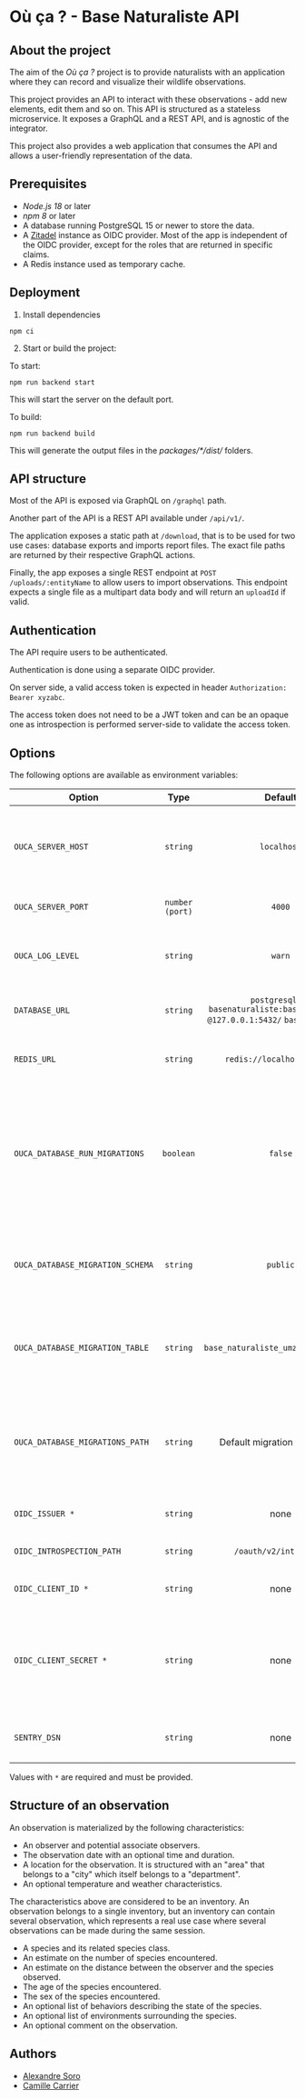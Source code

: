 # Où ça ? - Base Naturaliste API

## About the project

The aim of the _Où ça ?_ project is to provide naturalists with an application where they can record and visualize their wildlife observations.

This project provides an API to interact with these observations - add new elements, edit them and so on.
This API is structured as a stateless microservice. It exposes a GraphQL and a REST API, and is agnostic of the integrator.

This project also provides a web application that consumes the API and allows a user-friendly representation of the data.

## Prerequisites

- _Node.js 18_ or later
- _npm 8_ or later
- A database running PostgreSQL 15 or newer to store the data.
- A [Zitadel](https://zitadel.com/) instance as OIDC provider. Most of the app is independent of the OIDC provider, except for the roles that are returned in specific claims.
- A Redis instance used as temporary cache.

## Deployment

1. Install dependencies

```
npm ci
```

2. Start or build the project:

To start:

```
npm run backend start
```

This will start the server on the default port.

To build:

```
npm run backend build
```

This will generate the output files in the _packages/\*/dist/_ folders.

## API structure

Most of the API is exposed via GraphQL on `/graphql` path.

Another part of the API is a REST API available under `/api/v1/`.

The application exposes a static path at `/download`, that is to be used for two use cases: database exports and imports report files. The exact file paths are returned by their respective GraphQL actions.

Finally, the app exposes a single REST endpoint at `POST /uploads/:entityName` to allow users to import observations. This endpoint expects a single file as a multipart data body and will return an `uploadId` if valid.

## Authentication

The API require users to be authenticated.

Authentication is done using a separate OIDC provider.

On server side, a valid access token is expected in header `Authorization: Bearer xyzabc`.

The access token does not need to be a JWT token and can be an opaque one as introspection is performed server-side to validate the access token.

## Options

The following options are available as environment variables:

| Option                           |      Type       |                                        Default                                         | Description                                                                                                                                                                                                                                         |
| -------------------------------- | :-------------: | :------------------------------------------------------------------------------------: | --------------------------------------------------------------------------------------------------------------------------------------------------------------------------------------------------------------------------------------------------- |
| `OUCA_SERVER_HOST`               |    `string`     |                                      `localhost`                                       | The address where the server listen to. See [Fastify docs](https://www.fastify.io/docs/latest/Reference/Server/#listen) for accepted values                                                                                                         |
| `OUCA_SERVER_PORT`               | `number (port)` |                                         `4000`                                         | The port used by the server                                                                                                                                                                                                                         |
| `OUCA_LOG_LEVEL`                 |    `string`     |                                         `warn`                                         | The log level of the server. Uses [Pino](https://github.com/pinojs/pino) logging levels                                                                                                                                                             |
| `DATABASE_URL`                   |    `string`     | `postgresql://` `basenaturaliste:basenaturaliste` `@127.0.0.1:5432/` `basenaturaliste` | The URL of the database to connect to                                                                                                                                                                                                               |
| `REDIS_URL` | `string`| `redis://localhost:6379/0` | The URL of the Redis instance to connect to. |
| `OUCA_DATABASE_RUN_MIGRATIONS`   |    `boolean`    |                                         `false`                                         | To enable or disable database migration scripts at startup. Default is `false` as it is expected to run migrations separately                                                                                                                                                                                          |
| `OUCA_DATABASE_MIGRATION_SCHEMA` |    `string`     |                                        `public`                                        | The name of the schema where to store the database migrations info                                                                                                                                                                                  |
| `OUCA_DATABASE_MIGRATION_TABLE`  |    `string`     |                          `base_naturaliste_umzug_migrations`                           | The name of the table where to store the database migrations info                                                                                                                                                                                   |
| `OUCA_DATABASE_MIGRATIONS_PATH`  |    `string`     |                                    Default migration folder path                                     | The path where the migration scripts are stored. Normally this should not need to be changed                                                                                                                                                        |
| `OIDC_ISSUER *` | `string` | none | The URL of the OIDC provider. |
| `OIDC_INTROSPECTION_PATH` | `string` | `/oauth/v2/introspect` | The path for introspection endpoint. |
| `OIDC_CLIENT_ID *` | `string` | none | Client ID to connect to OIDC. |
| `OIDC_CLIENT_SECRET *` | `string` | none | Client secret to connect to OIDC. The app implements the Client Credentials flow with Basic auth.|
| `SENTRY_DSN` | `string` | none | A [Sentry](https://sentry.io/) DSN used for error reporting |

Values with `*` are required and must be provided.

## Structure of an observation

An observation is materialized by the following characteristics:

- An observer and potential associate observers.
- The observation date with an optional time and duration.
- A location for the observation. It is structured with an "area" that belongs to a "city" which itself belongs to a "department".
- An optional temperature and weather characteristics.

The characteristics above are considered to be an inventory. An observation belongs to a single inventory, but an inventory can contain several observation, which represents a real use case where several observations can be made during the same session.

- A species and its related species class.
- An estimate on the number of species encountered.
- An estimate on the distance between the observer and the species observed.
- The age of the species encountered.
- The sex of the species encountered.
- An optional list of behaviors describing the state of the species.
- An optional list of environments surrounding the species.
- An optional comment on the observation.

## Authors

- [Alexandre Soro](https://github.com/alexandresoro)
- [Camille Carrier](https://github.com/camillecarrier)
